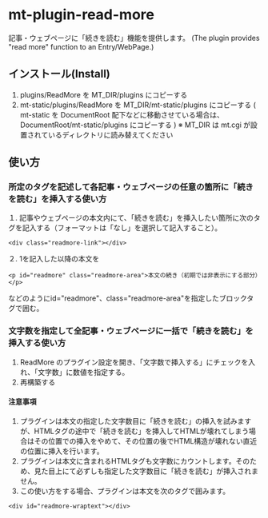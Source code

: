 # mt-plugin-read-more
記事・ウェブページに「続きを読む」機能を提供します。
(The plugin provides "read more" function to an Entry/WebPage.)

## インストール(Install)

1. plugins/ReadMore を MT_DIR/plugins にコピーする
2. mt-static/plugins/ReadMore を MT_DIR/mt-static/plugins にコピーする ( mt-static を DocumentRoot 配下などに移動させている場合は、 DocumentRoot/mt-static/plugins にコピーする )
※ MT_DIR は mt.cgi が設置されているディレクトリに読み替えてください

## 使い方

### 所定のタグを記述して各記事・ウェブページの任意の箇所に「続きを読む」を挿入する使い方

１. 記事やウェブページの本文内にて、「続きを読む」を挿入したい箇所に次のタグを記入する（フォーマットは「なし」を選択して記入すること）。
```
<div class="readmore-link"></div>
```

２. 1を記入した以降の本文を
```
<p id="readmore" class="readmore-area">本文の続き（初期では非表示にする部分）</p>
```
などのようにid="readmore"、class="readmore-area"を指定したブロックタグで囲む。

### 文字数を指定して全記事・ウェブページに一括で「続きを読む」を挿入する使い方

1. ReadMore のプラグイン設定を開き、「文字数で挿入する」にチェックを入れ、「文字数」に数値を指定する。
2. 再構築する

#### 注意事項

1. プラグインは本文の指定した文字数目に「続きを読む」の挿入を試みますが、HTMLタグの途中で「続きを読む」を挿入してHTMLが壊れてしまう場合はその位置での挿入をやめて、その位置の後でHTML構造が壊れない直近の位置に挿入を行います。
2. プラグインは本文に含まれるHTMLタグも文字数にカウントします。そのため、見た目上にて必ずしも指定した文字数目に「続きを読む」が挿入されません。
3. この使い方をする場合、プラグインは本文を次のタグで囲みます。
```
<div id="readmore-wraptext"></div>
```
